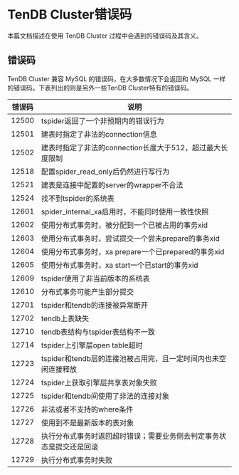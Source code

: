 # TenDB Cluster错误码
本篇文档描述在使用 TenDB Cluster 过程中会遇到的错误码及其含义。

## 错误码
TenDB Cluster 兼容 MySQL 的错误码，在大多数情况下会返回和 MySQL 一样的错误码。下表列出的则是另外一些TenDB Cluster特有的错误码。

|错误码|说明|
|-|-|
|12500|tspider返回了一个非预期内的错误行为 |
|12501|建表时指定了非法的connection信息|
|12502|建表时指定了非法的connection长度大于512，超过最大长度限制|
|12518|配置spider_read_only后仍然进行写行为|
|12521|建表是连接中配置的server的wrapper不合法|
|12524|找不到tspider的系统表|
|12601|spider_internal_xa启用时，不能同时使用一致性快照|
|12602|使用分布式事务时，被分配到一个已被占用的事务xid|
|12603|使用分布式事务时，尝试提交一个尝未prepare的事务xid|
|12604|使用分布式事务时，xa prepare一个已prepared的事务xid|
|12605|使用分布式事务时，xa start一个已start的事务xid|
|12609|tspider使用了非当前版本的系统表|
|12610|分布式事务可能产生部分提交|
|12701|tspider和tendb的连接被异常断开|
|12702|tendb上表缺失|
|12710|tendb表结构与tspider表结构不一致|
|12714|tspider上引擎层open table超时|
|12723|tspider和tendb层的连接池被占用完，且一定时间内也未空闲连接释放|
|12724|tspider上获取引擎层共享表对象失败|
|12725|tspider和tendb间使用了非法的连接对象|
|12726|非法或者不支持的where条件|
|12727|使用到不是最新版本的表对象|
|12728|执行分布式事务时返回超时错误；需要业务侧去判定事务状态是提交还是回滚|
|12729|执行分布式事务时失败|
